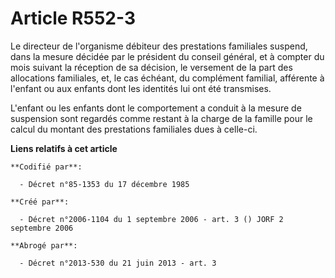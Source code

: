 # Article R552-3

Le directeur de l'organisme débiteur des prestations familiales suspend, dans la mesure décidée par le président du conseil
général, et à compter du mois suivant la réception de sa décision, le versement de la part des allocations familiales, et, le
cas échéant, du complément familial, afférente à l'enfant ou aux enfants dont les identités lui ont été transmises.

L'enfant ou les enfants dont le comportement a conduit à la mesure de suspension sont regardés comme restant à la charge de
la famille pour le calcul du montant des prestations familiales dues à celle-ci.

**Liens relatifs à cet article**

	**Codifié par**:

	  - Décret n°85-1353 du 17 décembre 1985

	**Créé par**:

	  - Décret n°2006-1104 du 1 septembre 2006 - art. 3 () JORF 2 septembre 2006

	**Abrogé par**:

	  - Décret n°2013-530 du 21 juin 2013 - art. 3

